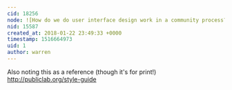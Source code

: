 ```yaml
---
cid: 18256
node: ![How do we do user interface design work in a community process?](../notes/warren/01-22-2018/how-do-we-do-user-interface-design-work-in-a-community-process)
nid: 15587
created_at: 2018-01-22 23:49:33 +0000
timestamp: 1516664973
uid: 1
author: warren
---
```


Also noting this as a reference (though it's for print!) http://publiclab.org/style-guide